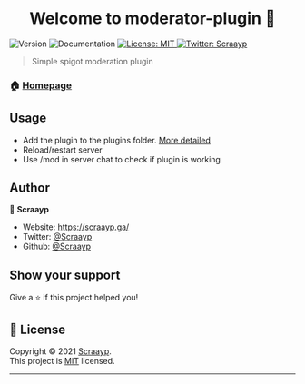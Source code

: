 <h1 align="center">Welcome to moderator-plugin 👋</h1>
<p>
  <img alt="Version" src="https://img.shields.io/badge/version-1.0-blue.svg?cacheSeconds=2592000" />
    <img alt="Documentation" src="https://img.shields.io/badge/documentation-no-brightgreen.svg" />
  <a href="https://scraayp.ga/LICENSE " target="_blank">
    <img alt="License: MIT" src="https://img.shields.io/badge/License-MIT-yellow.svg" />
  </a>
  <a href="https://twitter.com/Scraayp " target="_blank">
    <img alt="Twitter: Scraayp " src="https://img.shields.io/twitter/follow/Scraayp .svg?style=social" />
  </a>
</p>

> Simple spigot moderation plugin

### 🏠 [Homepage](https://scraayp.ga/moderator/)

## Usage

- Add the plugin to the plugins folder. [More detailed](https://bukkit.gamepedia.com/Installing_Plugins)
- Reload/restart server
- Use /mod in server chat to check if plugin is working

## Author

👤 **Scraayp**

* Website: https://scraayp.ga/
* Twitter: [@Scraayp ](https://twitter.com/Scraayp )
* Github: [@Scraayp](https://github.com/Scraayp)

## Show your support

Give a ⭐️ if this project helped you!

## 📝 License

Copyright © 2021 [Scraayp](https://github.com/Scraayp).<br />
This project is [MIT](https://scraayp.ga/LICENSE ) licensed.

---
